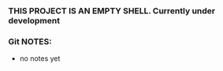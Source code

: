 ### THIS PROJECT IS AN EMPTY SHELL. Currently under development

### Git NOTES:

 * no notes yet
 
 